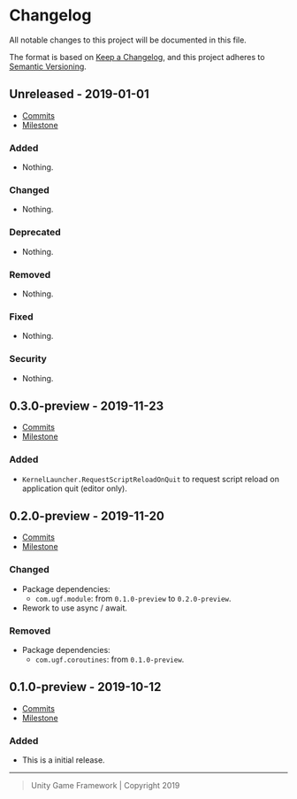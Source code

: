 # Changelog
All notable changes to this project will be documented in this file.

The format is based on [Keep a Changelog](https://keepachangelog.com/en/1.0.0/),
and this project adheres to [Semantic Versioning](https://semver.org/spec/v2.0.0.html).

## Unreleased - 2019-01-01
- [Commits](https://github.com/unity-game-framework/ugf-kernel/compare/0.0.0...0.0.0)
- [Milestone](https://github.com/unity-game-framework/ugf-kernel/milestone/0?closed=1)

### Added
- Nothing.

### Changed
- Nothing.

### Deprecated
- Nothing.

### Removed
- Nothing.

### Fixed
- Nothing.

### Security
- Nothing.

## 0.3.0-preview - 2019-11-23
- [Commits](https://github.com/unity-game-framework/ugf-kernel/compare/0.2.0-preview...0.3.0-preview)
- [Milestone](https://github.com/unity-game-framework/ugf-kernel/milestone/3?closed=1)

### Added
- `KernelLauncher.RequestScriptReloadOnQuit` to request script reload on application quit (editor only).

## 0.2.0-preview - 2019-11-20
- [Commits](https://github.com/unity-game-framework/ugf-kernel/compare/0.1.0-preview...0.2.0-preview)
- [Milestone](https://github.com/unity-game-framework/ugf-kernel/milestone/2?closed=1)

### Changed
- Package dependencies:
    - `com.ugf.module`: from `0.1.0-preview` to `0.2.0-preview`.
- Rework to use async / await.

### Removed
- Package dependencies:
    - `com.ugf.coroutines`: from `0.1.0-preview`.

## 0.1.0-preview - 2019-10-12
- [Commits](https://github.com/unity-game-framework/ugf-kernel/compare/c9ef1ec...0.1.0-preview)
- [Milestone](https://github.com/unity-game-framework/ugf-kernel/milestone/1?closed=1)

### Added
- This is a initial release.

---
> Unity Game Framework | Copyright 2019
